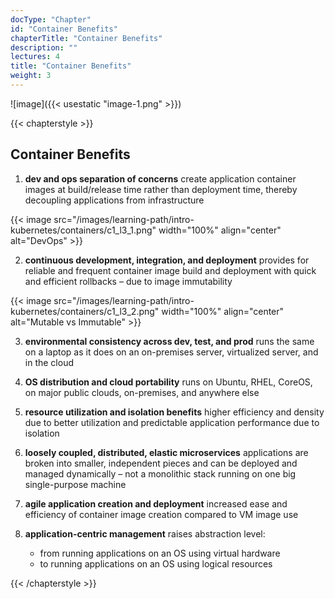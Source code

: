 ```yaml
---
docType: "Chapter"
id: "Container Benefits"
chapterTitle: "Container Benefits"
description: ""
lectures: 4
title: "Container Benefits"
weight: 3
---
```




![image]({{< usestatic "image-1.png" >}})


{{< chapterstyle >}}



<h2 class="chapter-sub-heading">Container Benefits</h2>

1. **dev and ops separation of concerns** create application container images at build/release time rather than deployment time, thereby decoupling applications from infrastructure

{{< image src="/images/learning-path/intro-kubernetes/containers/c1_l3_1.png" width="100%" align="center" alt="DevOps" >}}

2. **continuous development, integration, and deployment** provides for reliable and frequent container image build and deployment with quick and efficient rollbacks – due to image immutability

{{< image src="/images/learning-path/intro-kubernetes/containers/c1_l3_2.png" width="100%" align="center" alt="Mutable vs Immutable" >}}

3. **environmental consistency across dev, test, and prod** runs the same on a laptop as it does on an on-premises server, virtualized server, and in the cloud

4. **OS distribution and cloud portability** runs on Ubuntu, RHEL, CoreOS, on major public clouds, on-premises, and anywhere else

5. **resource utilization and isolation benefits** higher efficiency and density due to better utilization and predictable application performance due to isolation

6. **loosely coupled, distributed, elastic microservices** applications are broken into smaller, independent pieces and can be deployed and managed dynamically – not a monolithic stack running on one big single-purpose machine

7. **agile application creation and deployment** increased ease and efficiency of container image creation compared to VM image use

8. <strong>application-centric management</strong> raises abstraction level:
   <ul>
     <li>from running applications on an OS using virtual hardware</li>
     <li>to running applications on an OS using logical resources</li>
   </ul>

{{< /chapterstyle >}}

